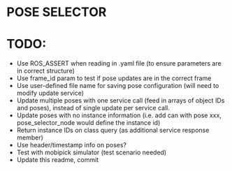 # POSE SELECTOR

# TODO:
- Use ROS_ASSERT when reading in .yaml file (to ensure parameters are in correct structure)
- Use frame_id param to test if pose updates are in the correct frame
- Use user-defined file name for saving pose configuration (will need to modify update service)
- Update multiple poses with one service call (feed in arrays of object IDs and poses), instead of single update per service call.
- Update poses with no instance information (i.e. add can with pose xxx, pose_selector_node would define the instance id)
- Return instance IDs on class query (as additional service response member)
- Use header/timestamp info on poses?
- Test with mobipick simulator (test scenario needed)
- Update this readme, commit
